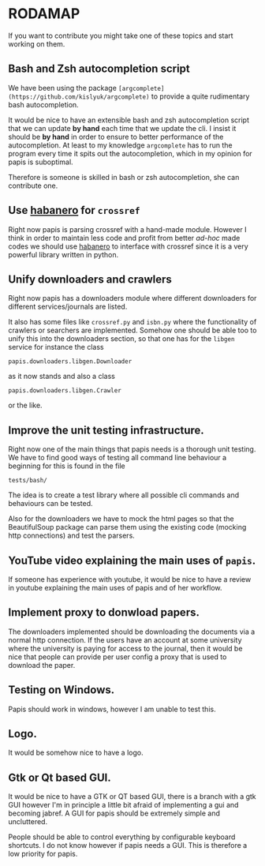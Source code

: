 # RODAMAP

If you want to contribute you might take one of these topics and
start working on them.

## Bash and Zsh autocompletion script

We have been using the package
``[argcomplete](https://github.com/kislyuk/argcomplete)``
to provide a quite rudimentary bash autocompletion.

It would be nice to have an extensible bash and zsh autocompletion
script that we can update **by hand** each time that we update
the cli. I insist it should be **by hand** in order to ensure
to better performance of the autocompletion. At least to my knowledge
``argcomplete`` has to run the program every time it spits out the
autocompletion, which in my opinion for papis is suboptimal.

Therefore is someone is skilled in bash or zsh autocompletion, she
can contribute one.

## Use [habanero](https://github.com/sckott/habanero) for ``crossref``

Right now papis is parsing crossref with a hand-made module.
However I think in order to maintain less code and profit from better
*ad-hoc* made codes we should use
[habanero](https://github.com/sckott/habanero)  to interface with
crossref since it is a very powerful library written in python.

## Unify downloaders and crawlers

Right now papis has a downloaders module where
different downloaders for different services/journals are listed.

It also has some files like ``crossref.py`` and ``isbn.py``
where the functionality of crawlers or searchers are implemented.
Somehow one should be able too to unify this into the downloaders section,
so that one has for the ``libgen`` service for instance the class

```
papis.downloaders.libgen.Downloader
```

as it now stands and also a class

```
papis.downloaders.libgen.Crawler
```

or the like.

## Improve the unit testing infrastructure.

Right now one of the main things that papis needs is a thorough unit testing.
We have to find good ways of testing all command line behaviour a beginning
for this is found in the file

```
tests/bash/
```

The idea is to create a test library where all possible cli commands
and behaviours can be tested.

Also for the downloaders we have to mock the html pages so that
the BeautifulSoup package can parse them using the existing code
(mocking http connections) and test the parsers.


## YouTube video explaining the main uses of `papis`.

If someone has experience with youtube, it would be nice to have a review
in youtube explaining the main uses of papis and of her workflow.

## Implement proxy to donwload papers.

The downloaders implemented should be downloading the documents
via a normal http connection. If the users have an account at some university
where the university is paying for access to the journal, then it would
be nice that people can provide per user config a proxy that is used
to download the paper.

## Testing on Windows.

Papis should work in windows, however I am unable to test this.

## Logo.

It would be somehow nice to have a logo.

## Gtk or Qt based GUI.

It would be nice to have a GTK or QT based GUI, there is a branch with a gtk
GUI however I'm in principle a little bit afraid of implementing a gui
and becoming jabref. A GUI for papis should be extremely simple and
uncluttered.

People should be able to control everything by configurable
keyboard shortcuts. I do not know however if papis needs a GUI. This is
therefore a low priority for papis.
